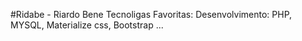 #Ridabe - Riardo Bene
Tecnoligas Favoritas:
    Desenvolvimento: PHP, MYSQL, Materialize css, Bootstrap ...
    